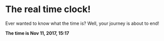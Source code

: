 # The real time clock!

Ever wanted to know what the time is? Well, your journey is about to end!

**The time is Nov 11, 2017, 15:17**